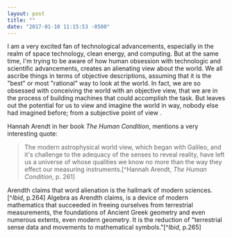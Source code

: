 ```yaml
---
layout: post
title: ""
date: "2017-01-10 11:15:53 -0500"
---
```


I am a very excited fan of technological advancements, especially in the realm of space technology, clean energy, and computing. But at the same time, I'm trying to be aware of how human obsession with technologic and scientific advancements, creates an alienating view about the world. We all ascribe things in terms of objective descriptions, assuming that it is the "best" or most "rational" way to look at the world. In fact, we are so obsessed with conceiving the world with an objective view, that we are in the process of building machines that could accomplish the task. But leaves out the potential for us to view and imagine the world in way, nobody else had imagined before; from a subjective point of view .

Hannah Arendt in her book *The Human Condition*, mentions a very interesting quote:

> The modern astrophysical world view, which began with Galileo, and it's challenge to the adequacy of the senses to reveal reality, have left us a universe of whose qualities we know no more than the way they effect our measuring instruments.[^Hannah Arendt, *The Human Condition*, p. 261]

Arendth claims that word alienation is the hallmark of modern sciences.[^*Ibid*, p.264] Algebra as Arendth claims, is a device of modern mathematics that succeeded in freeing ourselves from terrestrial measurements, the foundations of Ancient Greek geometry and even numerous extents, even modern geometry.
It is the reduction of "terrestrial sense data and movements to mathematical symbols."[^*Ibid*, p.265]